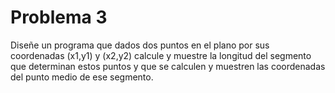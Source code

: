 <h1>Problema 3</h1>

<p>Diseñe un programa que dados dos puntos en el plano por sus coordenadas (x1,y1) y (x2,y2) calcule y muestre la longitud del segmento que determinan estos puntos y que se calculen y muestren las coordenadas del punto medio de ese segmento.</p>